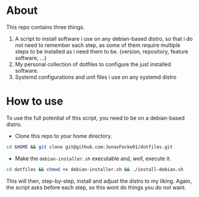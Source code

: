 # About

This repo contains three things.
1. A script to install software i use on any debian-based distro, so that i do not need to remember each step, as some of them require multiple steps to be installed as i need them to be. (version, repository, feature software, ...)
2. My personal collection of dotfiles to configure the just installed software.
3. Systemd configurations and unit files i use on any systemd distro

# How to use

To use the full potential of this script, you need to be on a debian-based distro.

- Clone this repo to your home directory.
```bash
cd $HOME && git clone git@github.com:JonasFocke01/dotfiles.git
```

- Make the `debian-installer.sh` executable and, _well_, execute it.
```bash
cd dotfiles && chmod +x debian-installer.sh && ./install-debian.sh
```

This will then, step-by-step, install and adjust the distro to my liking. Again, the script asks before each step, so this wont do things you do not want.
